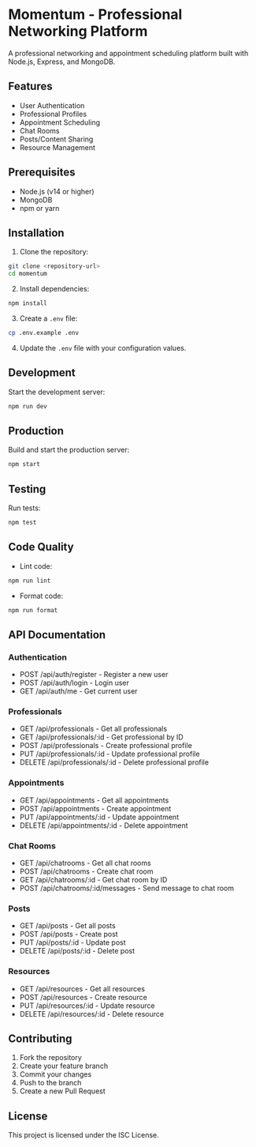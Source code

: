 # Momentum - Professional Networking Platform

A professional networking and appointment scheduling platform built with Node.js, Express, and MongoDB.

## Features

- User Authentication
- Professional Profiles
- Appointment Scheduling
- Chat Rooms
- Posts/Content Sharing
- Resource Management

## Prerequisites

- Node.js (v14 or higher)
- MongoDB
- npm or yarn

## Installation

1. Clone the repository:
```bash
git clone <repository-url>
cd momentum
```

2. Install dependencies:
```bash
npm install
```

3. Create a `.env` file:
```bash
cp .env.example .env
```

4. Update the `.env` file with your configuration values.

## Development

Start the development server:
```bash
npm run dev
```

## Production

Build and start the production server:
```bash
npm start
```

## Testing

Run tests:
```bash
npm test
```

## Code Quality

- Lint code:
```bash
npm run lint
```

- Format code:
```bash
npm run format
```

## API Documentation

### Authentication
- POST /api/auth/register - Register a new user
- POST /api/auth/login - Login user
- GET /api/auth/me - Get current user

### Professionals
- GET /api/professionals - Get all professionals
- GET /api/professionals/:id - Get professional by ID
- POST /api/professionals - Create professional profile
- PUT /api/professionals/:id - Update professional profile
- DELETE /api/professionals/:id - Delete professional profile

### Appointments
- GET /api/appointments - Get all appointments
- POST /api/appointments - Create appointment
- PUT /api/appointments/:id - Update appointment
- DELETE /api/appointments/:id - Delete appointment

### Chat Rooms
- GET /api/chatrooms - Get all chat rooms
- POST /api/chatrooms - Create chat room
- GET /api/chatrooms/:id - Get chat room by ID
- POST /api/chatrooms/:id/messages - Send message to chat room

### Posts
- GET /api/posts - Get all posts
- POST /api/posts - Create post
- PUT /api/posts/:id - Update post
- DELETE /api/posts/:id - Delete post

### Resources
- GET /api/resources - Get all resources
- POST /api/resources - Create resource
- PUT /api/resources/:id - Update resource
- DELETE /api/resources/:id - Delete resource

## Contributing

1. Fork the repository
2. Create your feature branch
3. Commit your changes
4. Push to the branch
5. Create a new Pull Request

## License

This project is licensed under the ISC License. 